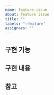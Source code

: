 ```yaml
---
name: feature-issue
about: feature issue
title: ""
labels: "✨feature"
assignees: ""
---
```


## 구현 기능

<!-- 만들고자하는 기능과, 작업하는 이유에 관해 간략하게 작성 -->

## 구현 내용

<!-- 구현할 기능을 구체적인 작업 단위로 나누어 작성 -->

## 참고

<!-- 참고하며 작업하는 링크가 있으면 기입 -->
